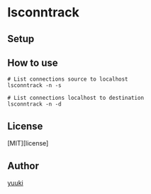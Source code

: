 # lsconntrack

## Setup

## How to use

```shell
# List connections source to localhost
lsconntrack -n -s
```

```shell
# List connections localhost to destination
lsconntrack -n -d
```

## License

[MIT][license]

## Author

[yuuki](https://github.com/y_uuki)